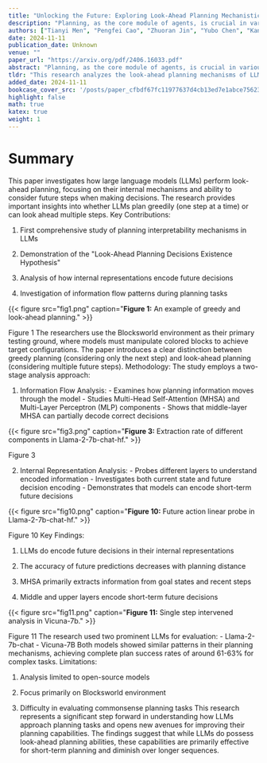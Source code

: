```yaml
---
title: "Unlocking the Future: Exploring Look-Ahead Planning Mechanistic Interpretability in Large Language Models"
description: "Planning, as the core module of agents, is crucial in various fields such as embodied agents, web navigation, and tool using. With the development of large language models (LLMs), some researchers tre"
authors: ["Tianyi Men", "Pengfei Cao", "Zhuoran Jin", "Yubo Chen", "Kang Liu", "Jun Zhao"]
date: 2024-11-11
publication_date: Unknown
venue: ""
paper_url: "https://arxiv.org/pdf/2406.16033.pdf"
abstract: "Planning, as the core module of agents, is crucial in various fields such as embodied agents, web navigation, and tool using. With the development of large language models (LLMs), some researchers treat large language models as intelligent agents to stimulate and evaluate their planning capabilities. However, the planning mechanism is still unclear. In this work, we focus on exploring the look-ahead planning mechanism in large language models from the perspectives of information flow and internal representations. First, we study how planning is done internally by analyzing the multi-layer perception (MLP) and multi-head self-attention (MHSA) components at the last token. We find that the output of MHSA in the middle layers at the last token can directly decode the decision to some extent. Based on this discovery, we further trace the source of MHSA by information flow, and we reveal that MHSA extracts information from spans of the goal states and recent steps. According to information flow, we continue to study what information is encoded within it. Specifically, we explore whether future decisions have been considered in advance in the representation of flow. We demonstrate that the middle and upper layers encode a few short-term future decisions. Overall, our research analyzes the look-ahead planning mechanisms of LLMs, facilitating future research on LLMs performing planning tasks."
tldr: "This research analyzes the look-ahead planning mechanisms of LLMs, facilitating future research on LLMs performing planning tasks and finding that the output of MHSA in the middle layers at the last token can directly decode the decision to some extent."
added_date: 2024-11-11
bookcase_cover_src: '/posts/paper_cfbdf67fc11977637d4cb13ed7e1abce75623796/thumbnail.png'
highlight: false
math: true
katex: true
weight: 1
---
```


# Summary

This paper investigates how large language models (LLMs) perform look-ahead planning, focusing on their internal mechanisms and ability to consider future steps when making decisions. The research provides important insights into whether LLMs plan greedily (one step at a time) or can look ahead multiple steps. Key Contributions: 

1. First comprehensive study of planning interpretability mechanisms in LLMs 

2. Demonstration of the "Look-Ahead Planning Decisions Existence Hypothesis" 

3. Analysis of how internal representations encode future decisions 

4. Investigation of information flow patterns during planning tasks 

{{< figure src="fig1.png" caption="**Figure 1:** An example of greedy and look-ahead planning." >}}

Figure 1 The researchers use the Blocksworld environment as their primary testing ground, where models must manipulate colored blocks to achieve target configurations. The paper introduces a clear distinction between greedy planning (considering only the next step) and look-ahead planning (considering multiple future steps). Methodology: The study employs a two-stage analysis approach: 

1. Information Flow Analysis: - Examines how planning information moves through the model - Studies Multi-Head Self-Attention (MHSA) and Multi-Layer Perceptron (MLP) components - Shows that middle-layer MHSA can partially decode correct decisions 

{{< figure src="fig3.png" caption="**Figure 3:** Extraction rate of different components in Llama-2-7b-chat-hf." >}}

Figure 3 

2. Internal Representation Analysis: - Probes different layers to understand encoded information - Investigates both current state and future decision encoding - Demonstrates that models can encode short-term future decisions 

{{< figure src="fig10.png" caption="**Figure 10:** Future action linear probe in Llama-2-7b-chat-hf." >}}

Figure 10 Key Findings: 

1. LLMs do encode future decisions in their internal representations 

2. The accuracy of future predictions decreases with planning distance 

3. MHSA primarily extracts information from goal states and recent steps 

4. Middle and upper layers encode short-term future decisions 

{{< figure src="fig11.png" caption="**Figure 11:** Single step intervened analysis in Vicuna-7b." >}}

Figure 11 The research used two prominent LLMs for evaluation: - Llama-2-7b-chat - Vicuna-7B Both models showed similar patterns in their planning mechanisms, achieving complete plan success rates of around 61-63% for complex tasks. Limitations: 

1. Analysis limited to open-source models 

2. Focus primarily on Blocksworld environment 

3. Difficulty in evaluating commonsense planning tasks This research represents a significant step forward in understanding how LLMs approach planning tasks and opens new avenues for improving their planning capabilities. The findings suggest that while LLMs do possess look-ahead planning abilities, these capabilities are primarily effective for short-term planning and diminish over longer sequences.